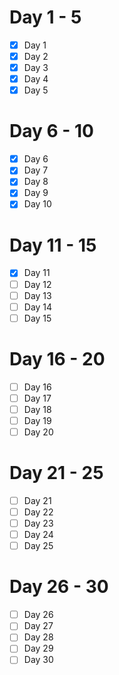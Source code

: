 # Day 1 - 5
- [x] Day 1
- [x] Day 2
- [x] Day 3
- [x] Day 4
- [x] Day 5
# Day 6 - 10
- [x] Day 6
- [x] Day 7
- [x] Day 8
- [x] Day 9
- [x] Day 10
# Day 11 - 15
- [x] Day 11
- [ ] Day 12
- [ ] Day 13
- [ ] Day 14
- [ ] Day 15
# Day 16 - 20
- [ ] Day 16
- [ ] Day 17
- [ ] Day 18
- [ ] Day 19
- [ ] Day 20
# Day 21 - 25
- [ ] Day 21
- [ ] Day 22
- [ ] Day 23
- [ ] Day 24
- [ ] Day 25
# Day 26 - 30
- [ ] Day 26
- [ ] Day 27
- [ ] Day 28
- [ ] Day 29
- [ ] Day 30